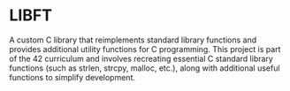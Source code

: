 # LIBFT

A custom C library that reimplements standard library functions and provides additional utility functions for C programming.
This project is part of the 42 curriculum and involves recreating essential C standard library functions (such as strlen, strcpy, malloc, etc.), along with additional useful functions to simplify development.
